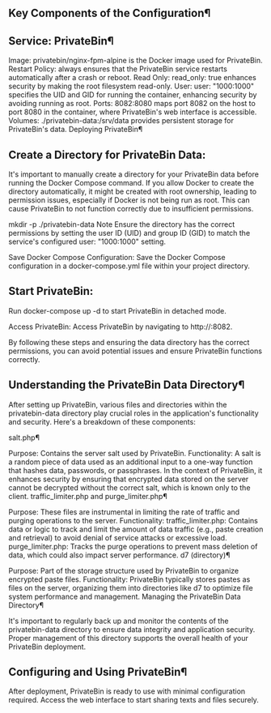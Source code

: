 ## Key Components of the Configuration¶

## Service: PrivateBin¶

Image: privatebin/nginx-fpm-alpine is the Docker image used for PrivateBin.
Restart Policy: always ensures that the PrivateBin service restarts automatically after a crash or reboot.
Read Only: read_only: true enhances security by making the root filesystem read-only.
User: user: "1000:1000" specifies the UID and GID for running the container, enhancing security by avoiding running as root.
Ports:
8082:8080 maps port 8082 on the host to port 8080 in the container, where PrivateBin's web interface is accessible.
Volumes:
./privatebin-data:/srv/data provides persistent storage for PrivateBin's data.
Deploying PrivateBin¶

## Create a Directory for PrivateBin Data:
It's important to manually create a directory for your PrivateBin data before running the Docker Compose command. If you allow Docker to create the directory automatically, it might be created with root ownership, leading to permission issues, especially if Docker is not being run as root. This can cause PrivateBin to not function correctly due to insufficient permissions.

mkdir -p ./privatebin-data
Note
Ensure the directory has the correct permissions by setting the user ID (UID) and group ID (GID) to match the service's configured user: "1000:1000" setting.

Save Docker Compose Configuration:
Save the Docker Compose configuration in a docker-compose.yml file within your project directory.

## Start PrivateBin:
Run docker-compose up -d to start PrivateBin in detached mode.

Access PrivateBin:
Access PrivateBin by navigating to http://<host-ip>:8082.

By following these steps and ensuring the data directory has the correct permissions, you can avoid potential issues and ensure PrivateBin functions correctly.

## Understanding the PrivateBin Data Directory¶

After setting up PrivateBin, various files and directories within the privatebin-data directory play crucial roles in the application's functionality and security. Here's a breakdown of these components:

salt.php¶

Purpose: Contains the server salt used by PrivateBin.
Functionality: A salt is a random piece of data used as an additional input to a one-way function that hashes data, passwords, or passphrases. In the context of PrivateBin, it enhances security by ensuring that encrypted data stored on the server cannot be decrypted without the correct salt, which is known only to the client.
traffic_limiter.php and purge_limiter.php¶

Purpose: These files are instrumental in limiting the rate of traffic and purging operations to the server.
Functionality:
traffic_limiter.php: Contains data or logic to track and limit the amount of data traffic (e.g., paste creation and retrieval) to avoid denial of service attacks or excessive load.
purge_limiter.php: Tracks the purge operations to prevent mass deletion of data, which could also impact server performance.
d7 (directory)¶

Purpose: Part of the storage structure used by PrivateBin to organize encrypted paste files.
Functionality: PrivateBin typically stores pastes as files on the server, organizing them into directories like d7 to optimize file system performance and management.
Managing the PrivateBin Data Directory¶

It's important to regularly back up and monitor the contents of the privatebin-data directory to ensure data integrity and application security. Proper management of this directory supports the overall health of your PrivateBin deployment.

## Configuring and Using PrivateBin¶

After deployment, PrivateBin is ready to use with minimal configuration required. Access the web interface to start sharing texts and files securely.